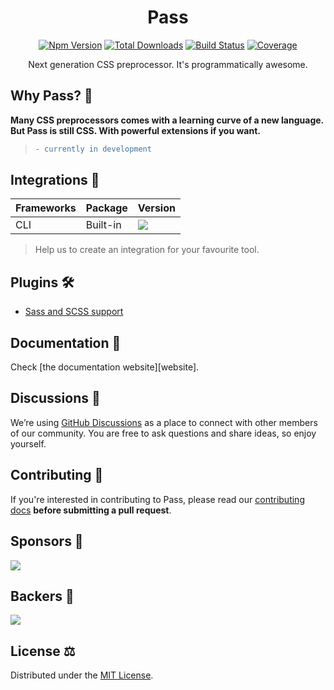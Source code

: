 <h1 align="center">
  Pass
</h1>

<p align="center">
  <a href="https://www.npmjs.com/package/pass-lang"><img src="https://img.shields.io/npm/v/pass-lang.svg?color=0EA5E9" alt="Npm Version"></a>
  <a href="https://www.npmjs.com/package/pass-lang"><img src="https://img.shields.io/npm/dt/pass-lang.svg?color=1388bd" alt="Total Downloads"></a>
  <a href="https://github.com/ksenginew/pass/actions"><img src="https://img.shields.io/github/workflow/status/ksenginew/pass/CI" alt="Build Status"></a>
  <a href="https://codecov.io/gh/ksenginew/pass"><img src="https://img.shields.io/codecov/c/github/ksenginew/pass/dev.svg?sanitize=true" alt="Coverage"></a>
</p>

<p align="center">Next generation CSS preprocessor. It's programmatically awesome.</p>

## Why Pass? 🤔

**Many CSS preprocessors comes with a learning curve of a new language.
But Pass is still CSS. With powerful extensions if you want.**

> ```diff
> - currently in development
> ```

## Integrations 🔀

<!-- Pass CSS provides first-class integrations for your favorite tools, select yours and get started. -->

| Frameworks | Package | Version |
| :-- | :-- | :-- |
| CLI | Built-in | ![](https://img.shields.io/npm/v/pass-lang?label=&color=0EA5E9) |

> Help us to create an integration for your favourite tool.

## Plugins 🛠
- [Sass and SCSS support](https://github.com/ksenginew/pass/tree/main/packages/sass#readme)

## Documentation 📖

Check [the documentation website][website].

## Discussions 💬

We’re using [GitHub Discussions](https://github.com/ksenginew/pass/discussions) as a place to connect with other members of our community. You are free to ask questions and share ideas, so enjoy yourself.

## Contributing 🤝

If you're interested in contributing to Pass, please read our [contributing docs](https://github.com/ksenginew/pass/blob/main/CONTRIBUTING.md) **before submitting a pull request**.

## Sponsors 💸

<a href="https://opencollective.com/pass" target="_blank">
    <img src="https://opencollective.com/pass/sponsors.svg">
</a>

## Backers 🍩
<a href="https://opencollective.com/pass" target="_blank">
    <img src="https://opencollective.com/pass/backers.svg">
</a>

## License ⚖️

Distributed under the [MIT License](https://github.com/ksenginew/pass/blob/main/LICENSE).
